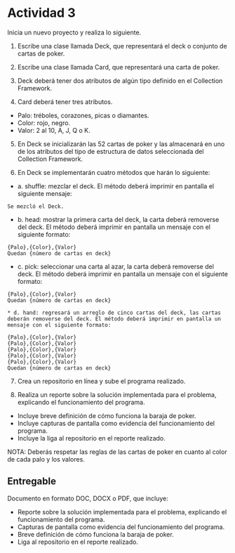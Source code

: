 # Actividad 3

Inicia un nuevo proyecto y realiza lo siguiente.

1. Escribe una clase llamada Deck, que representará el deck o conjunto de cartas de poker.

2. Escribe una clase llamada Card, que representará una carta de poker.

3. Deck deberá tener dos atributos de algún tipo definido en el Collection Framework.

4. Card deberá tener tres atributos.
  * Palo: tréboles, corazones, picas o diamantes.
  * Color: rojo, negro.
  * Valor: 2 al 10, A, J, Q o K.

5. En Deck se inicializarán las 52 cartas de poker y las almacenará en uno de los atributos del tipo de estructura de datos seleccionada del Collection Framework.

6. En Deck se implementarán cuatro métodos que harán lo siguiente:

  * a. shuffle: mezclar el deck. El método deberá imprimir en pantalla el siguiente mensaje:

  ```
  Se mezcló el Deck.
  ```

  * b. head: mostrar la primera carta del deck, la carta deberá removerse del deck. El método deberá imprimir en pantalla un mensaje con el siguiente formato:

  ```
  {Palo},{Color},{Valor}
  Quedan {número de cartas en deck}
  ```

  * c. pick: seleccionar una carta al azar, la carta deberá removerse del deck. El método deberá imprimir en pantalla un mensaje con el siguiente formato:

  ```
  {Palo},{Color},{Valor}
  Quedan {número de cartas en deck}
  ```

    * d. hand: regresará un arreglo de cinco cartas del deck, las cartas deberán removerse del deck. El método deberá imprimir en pantalla un mensaje con el siguiente formato:

  ```
  {Palo},{Color},{Valor}
  {Palo},{Color},{Valor}
  {Palo},{Color},{Valor}
  {Palo},{Color},{Valor}
  {Palo},{Color},{Valor}
  Quedan {número de cartas en deck}
  ```

7. Crea un repositorio en línea y sube el programa realizado.

8. Realiza un reporte sobre la solución implementada para el problema, explicando el funcionamiento del programa.

  * Incluye breve definición de cómo funciona la baraja de poker.
  * Incluye capturas de pantalla como evidencia del funcionamiento del programa.
  * Incluye la liga al repositorio en el reporte realizado.

NOTA: Deberás respetar las reglas de las cartas de poker en cuanto al color de cada palo y los valores.

## Entregable

Documento en formato DOC, DOCX o PDF, que incluye:

* Reporte sobre la solución implementada para el problema, explicando el funcionamiento del programa.
* Capturas de pantalla como evidencia del funcionamiento del programa.
* Breve definición de cómo funciona la baraja de poker.
* Liga al repositorio en el reporte realizado.
